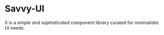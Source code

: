 # Savvy-UI

It is a _simple and sophisticated_ component library curated for minimalistic UI needs.
